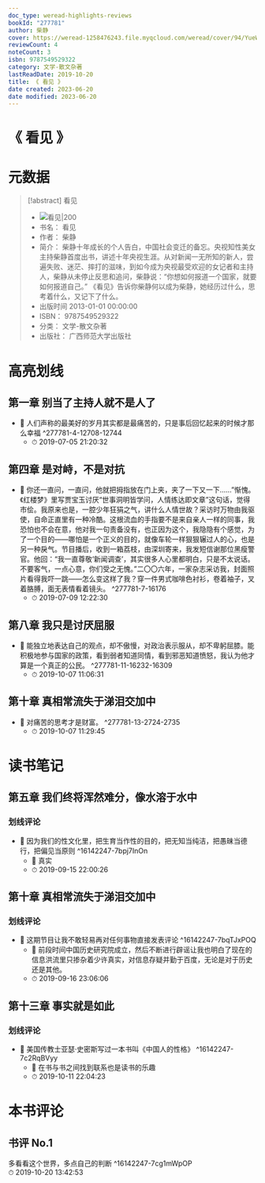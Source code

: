 ```yaml
---
doc_type: weread-highlights-reviews
bookId: "277781"
author: 柴静
cover: https://weread-1258476243.file.myqcloud.com/weread/cover/94/YueWen_277781/t7_YueWen_277781.jpg
reviewCount: 4
noteCount: 3
isbn: 9787549529322
category: 文学-散文杂著
lastReadDate: 2019-10-20
title: 《 看见 》
date created: 2023-06-20
date modified: 2023-06-20
---
```


# 《 看见 》

# 元数据

> [!abstract] 看见
> - ![ 看见|200](https://weread-1258476243.file.myqcloud.com/weread/cover/94/YueWen_277781/t7_YueWen_277781.jpg)
> - 书名： 看见
> - 作者： 柴静
> - 简介： 柴静十年成长的个人告白，中国社会变迁的备忘。央视知性美女主持柴静首度出书，讲述十年央视生涯。从对新闻一无所知的新人，尝遍失败、迷茫、摔打的滋味，到如今成为央视最受欢迎的女记者和主持人，柴静从未停止反思和追问，柴静说：“你想如何报道一个国家，就要如何报道自己。” 《看见》告诉你柴静何以成为柴静，她经历过什么，思考着什么，又记下了什么。
> - 出版时间 2013-01-01 00:00:00
> - ISBN： 9787549529322
> - 分类： 文学-散文杂著
> - 出版社： 广西师范大学出版社

# 高亮划线

## 第一章 别当了主持人就不是人了

- 📌 人们声称的最美好的岁月其实都是最痛苦的，只是事后回忆起来的时候才那么幸福 ^277781-4-12708-12744
    - ⏱ 2019-07-05 21:20:32

## 第四章 是对峙，不是对抗

- 📌 你还一直问，一直问，他就把拇指放在门上夹，夹了一下又一下……”惭愧。《红楼梦》里写贾宝玉讨厌“世事洞明皆学问，人情练达即文章”这句话，觉得市侩。我原来也是，一腔少年狂狷之气，讲什么人情世故？采访时万物由我驱使，自命正直里有一种冷酷。这根流血的手指要不是来自亲人一样的同事，我恐怕也不会在意，他对我一句责备没有，也正因为这个，我隐隐有个感觉，为了一个目的——哪怕是一个正义的目的，就像车轮一样狠狠辗过人的心，也是另一种戾气。节目播后，收到一箱荔枝，由深圳寄来，我发短信谢那位黑瘦警官。他回：“我一直尊敬‘新闻调查’，其实很多人心里都明白，只是不太说话。不要客气，一点心意，你们受之无愧。”二〇〇六年，一家杂志采访我，封面照片看得我吓一跳——怎么变这样了我？穿一件男式咖啡色衬衫，卷着袖子，叉着胳膊，面无表情看着镜头。 ^277781-7-16176
    - ⏱ 2019-07-09 12:22:30

## 第八章 我只是讨厌屈服

- 📌 能独立地表达自己的观点，却不傲慢，对政治表示服从，却不卑躬屈膝。能积极地参与国家的政策，看到弱者知道同情，看到邪恶知道愤怒，我认为他才算是一个真正的公民。 ^277781-11-16232-16309
    - ⏱ 2019-10-07 11:06:31

## 第十章 真相常流失于涕泪交加中

- 📌 对痛苦的思考才是财富。 ^277781-13-2724-2735
    - ⏱ 2019-10-07 11:29:45

# 读书笔记

## 第五章 我们终将浑然难分，像水溶于水中

### 划线评论

- 📌 因为我们的性文化里，把生育当作性的目的，把无知当纯洁，把愚昧当德行，把偏见当原则 ^16142247-7bpj7InOn
    - 💭 真实
    - ⏱ 2019-09-15 22:00:26
   

## 第十章 真相常流失于涕泪交加中

### 划线评论

- 📌 这期节目让我不敢轻易再对任何事物直接发表评论 ^16142247-7bqTJxPOQ
    - 💭 前段时间中国历史研究院成立，然后不断进行辟谣让我也明白了现在的信息洪流里只掺杂着少许真实，对信息存疑并勤于百度，无论是对于历史还是其他。
    - ⏱ 2019-09-16 23:06:06
   

## 第十三章 事实就是如此

### 划线评论

- 📌 美国传教士亚瑟·史密斯写过一本书叫《中国人的性格》 ^16142247-7c2RqBVyy
    - 💭 在书与书之间找到联系也是读书的乐趣
    - ⏱ 2019-10-11 22:04:23
   

# 本书评论

## 书评 No.1

多看看这个世界，多点自己的判断 ^16142247-7cg1mWpOP  
⏱ 2019-10-20 13:42:53
